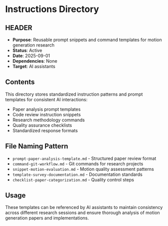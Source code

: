 # Instructions Directory

## HEADER
- **Purpose**: Reusable prompt snippets and command templates for motion generation research
- **Status**: Active
- **Date**: 2025-09-01
- **Dependencies**: None
- **Target**: AI assistants

## Contents

This directory stores standardized instruction patterns and prompt templates for consistent AI interactions:

- Paper analysis prompt templates
- Code review instruction snippets
- Research methodology commands
- Quality assurance checklists
- Standardized response formats

## File Naming Pattern

- `prompt-paper-analysis-template.md` - Structured paper review format
- `command-git-workflow.md` - Git commands for research projects
- `snippet-motion-evaluation.md` - Motion quality assessment patterns
- `template-survey-documentation.md` - Documentation standards
- `checklist-paper-categorization.md` - Quality control steps

## Usage

These templates can be referenced by AI assistants to maintain consistency across different research sessions and ensure thorough analysis of motion generation papers and implementations.